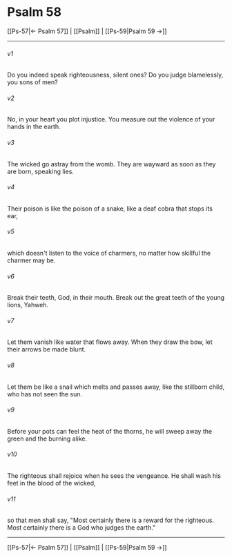 # Psalm 58

[[Ps-57|← Psalm 57]] | [[Psalm]] | [[Ps-59|Psalm 59 →]]
***



###### v1 
Do you indeed speak righteousness, silent ones? Do you judge blamelessly, you sons of men? 

###### v2 
No, in your heart you plot injustice. You measure out the violence of your hands in the earth. 

###### v3 
The wicked go astray from the womb. They are wayward as soon as they are born, speaking lies. 

###### v4 
Their poison is like the poison of a snake, like a deaf cobra that stops its ear, 

###### v5 
which doesn't listen to the voice of charmers, no matter how skillful the charmer may be. 

###### v6 
Break their teeth, God, in their mouth. Break out the great teeth of the young lions, Yahweh. 

###### v7 
Let them vanish like water that flows away. When they draw the bow, let their arrows be made blunt. 

###### v8 
Let them be like a snail which melts and passes away, like the stillborn child, who has not seen the sun. 

###### v9 
Before your pots can feel the heat of the thorns, he will sweep away the green and the burning alike. 

###### v10 
The righteous shall rejoice when he sees the vengeance. He shall wash his feet in the blood of the wicked, 

###### v11 
so that men shall say, "Most certainly there is a reward for the righteous. Most certainly there is a God who judges the earth."

***
[[Ps-57|← Psalm 57]] | [[Psalm]] | [[Ps-59|Psalm 59 →]]
